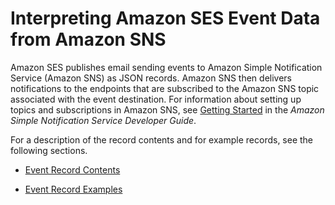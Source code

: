 # Interpreting Amazon SES Event Data from Amazon SNS<a name="event-publishing-retrieving-sns"></a>

Amazon SES publishes email sending events to Amazon Simple Notification Service \(Amazon SNS\) as JSON records\. Amazon SNS then delivers notifications to the endpoints that are subscribed to the Amazon SNS topic associated with the event destination\. For information about setting up topics and subscriptions in Amazon SNS, see [Getting Started](http://docs.aws.amazon.com/sns/latest/dg/GettingStarted.html) in the *Amazon Simple Notification Service Developer Guide*\.

For a description of the record contents and for example records, see the following sections\.

+ [Event Record Contents](event-publishing-retrieving-sns-contents.md)

+ [Event Record Examples](event-publishing-retrieving-sns-examples.md)